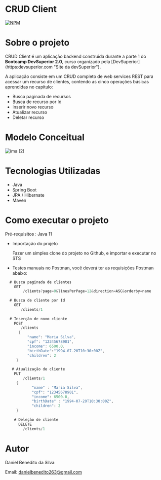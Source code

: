 # CRUD Client
[![NPM](https://img.shields.io/npm/l/react)](https://github.com/Daniel-BS-Dev/bootcamp-devsuperior/blob/main/LICENSE)

# Sobre o projeto

CRUD Client é um aplicação backend construida durante a parte 1 do **Bootcamp DevSuperior 2.0**, curso organizado pela [DevSuperior]
(https:devsuperior.com "Site da devSuperior").

A aplicação consiste em um CRUD completo de web services REST para acessar um recurso de clientes, contendo as cinco operações básicas aprendidas no capitulo:

   * Busca paginada de recursos
   * Busca de recurso por Id
   * Inserir novo recurso
   * Atualizar recurso
   * Deletar recurso
   
# Modelo Conceitual
![ima (2)](https://user-images.githubusercontent.com/81425846/113962228-a246c880-97fd-11eb-8224-3605e7a1de6d.png)

# Tecnologias Utilizadas
   - Java
   - Spring Boot
   - JPA / Hibernate
   - Maven
   
# Como executar o projeto

Pré-requisitos : Java 11

* Importação do projeto

     Fazer um simples clone do projeto no Github, e importar e executar no STS

* Testes manuais no Postman, você deverá ter as requisições Postman abaixo:
    
 ```java
   # Busca paginada de clientes
     GET 
         /clients?page=0&linesPerPage=12&direction=ASC&orderby=name
    
   # Busca de cliente por Id
     GET 
        /clients/1
     
   # Inserção de novo cliente
     POST 
        /clients
       {
           "name": "Maria Silva",
           "cpf": "12345678901",
           "income": 6500.0,
           "birthDate":"1994-07-20T10:30:00Z",
           "children": 2
      }
     
    # Atualização de cliente
     PUT 
         /clients/1
      {
             "name" : "Maria Silva",
             "cpf": "12345678901",
             "income": 6500.0,
             "birthDate" : "1994-07-20T10:30:00Z",
             "children": 2
      }
      
     # Deleção de cliente
       DELETE
         /clients/1
  ``````````
  


# Autor 

Daniel Benedito da Silva

Email: danielbenedito263@gmail.com












































